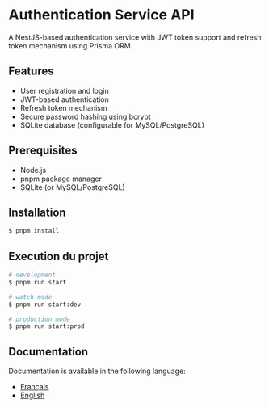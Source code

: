 # Authentication Service API

A NestJS-based authentication service with JWT token support and refresh token mechanism using Prisma ORM.

## Features

- User registration and login
- JWT-based authentication
- Refresh token mechanism
- Secure password hashing using bcrypt
- SQLite database (configurable for MySQL/PostgreSQL)

## Prerequisites

- Node.js
- pnpm package manager
- SQLite (or MySQL/PostgreSQL)

## Installation


```bash
$ pnpm install
```

## Execution du projet 

```bash
# development
$ pnpm run start

# watch mode
$ pnpm run start:dev

# production mode
$ pnpm run start:prod
```

## Documentation 

Documentation is available in the following language:
- [Français](./docs/fr.md)
- [English](./docs/en.md)

